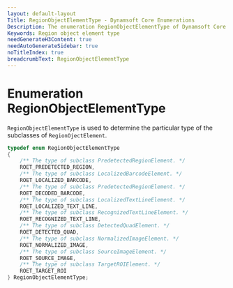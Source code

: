```yaml
---
layout: default-layout
Title: RegionObjectElementType - Dynamsoft Core Enumerations
Description: The enumeration RegionObjectElementType of Dynamsoft Core describes the types of RegionObjectElement.
Keywords: Region object element type
needGenerateH3Content: true
needAutoGenerateSidebar: true
noTitleIndex: true
breadcrumbText: RegionObjectElementType
---
```


# Enumeration RegionObjectElementType

`RegionObjectElementType` is used to determine the particular type of the subclasses of `RegionOjectElement`.

```cpp
typedef enum RegionObjectElementType
{
    /** The type of subclass PredetectedRegionElement. */
    ROET_PREDETECTED_REGION,
    /** The type of subclass LocalizedBarcodeElement. */
    ROET_LOCALIZED_BARCODE,
    /** The type of subclass PredetectedRegionElement. */
    ROET_DECODED_BARCODE,
    /** The type of subclass LocalizedTextLineElement. */
    ROET_LOCALIZED_TEXT_LINE,
    /** The type of subclass RecognizedTextLineElement. */
    ROET_RECOGNIZED_TEXT_LINE,
    /** The type of subclass DetectedQuadElement. */
    ROET_DETECTED_QUAD,
    /** The type of subclass NormalizedImageElement. */
    ROET_NORMALIZED_IMAGE,
    /** The type of subclass SourceImageElement. */
    ROET_SOURCE_IMAGE,
    /** The type of subclass TargetROIElement. */
    ROET_TARGET_ROI
} RegionObjectElementType;
```
